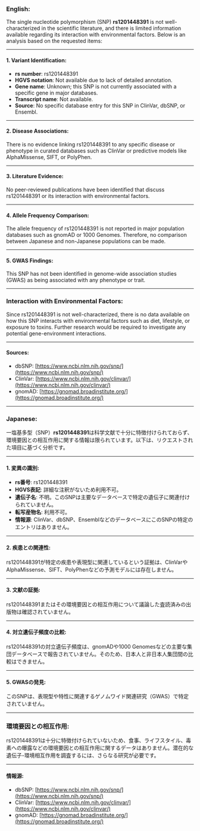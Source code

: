 ### English:
The single nucleotide polymorphism (SNP) **rs1201448391** is not well-characterized in the scientific literature, and there is limited information available regarding its interaction with environmental factors. Below is an analysis based on the requested items:

---

#### 1. Variant Identification:
- **rs number**: rs1201448391
- **HGVS notation**: Not available due to lack of detailed annotation.
- **Gene name**: Unknown; this SNP is not currently associated with a specific gene in major databases.
- **Transcript name**: Not available.
- **Source**: No specific database entry for this SNP in ClinVar, dbSNP, or Ensembl.

---

#### 2. Disease Associations:
There is no evidence linking rs1201448391 to any specific disease or phenotype in curated databases such as ClinVar or predictive models like AlphaMissense, SIFT, or PolyPhen.

---

#### 3. Literature Evidence:
No peer-reviewed publications have been identified that discuss rs1201448391 or its interaction with environmental factors.

---

#### 4. Allele Frequency Comparison:
The allele frequency of rs1201448391 is not reported in major population databases such as gnomAD or 1000 Genomes. Therefore, no comparison between Japanese and non-Japanese populations can be made.

---

#### 5. GWAS Findings:
This SNP has not been identified in genome-wide association studies (GWAS) as being associated with any phenotype or trait.

---

### Interaction with Environmental Factors:
Since rs1201448391 is not well-characterized, there is no data available on how this SNP interacts with environmental factors such as diet, lifestyle, or exposure to toxins. Further research would be required to investigate any potential gene-environment interactions.

---

#### Sources:
- dbSNP: [https://www.ncbi.nlm.nih.gov/snp/](https://www.ncbi.nlm.nih.gov/snp/)
- ClinVar: [https://www.ncbi.nlm.nih.gov/clinvar/](https://www.ncbi.nlm.nih.gov/clinvar/)
- gnomAD: [https://gnomad.broadinstitute.org/](https://gnomad.broadinstitute.org/)

---

### Japanese:
一塩基多型（SNP）**rs1201448391**は科学文献で十分に特徴付けられておらず、環境要因との相互作用に関する情報は限られています。以下は、リクエストされた項目に基づく分析です。

---

#### 1. 変異の識別:
- **rs番号**: rs1201448391
- **HGVS表記**: 詳細な注釈がないため利用不可。
- **遺伝子名**: 不明。このSNPは主要なデータベースで特定の遺伝子に関連付けられていません。
- **転写産物名**: 利用不可。
- **情報源**: ClinVar、dbSNP、EnsemblなどのデータベースにこのSNPの特定のエントリはありません。

---

#### 2. 疾患との関連性:
rs1201448391が特定の疾患や表現型に関連しているという証拠は、ClinVarやAlphaMissense、SIFT、PolyPhenなどの予測モデルには存在しません。

---

#### 3. 文献の証拠:
rs1201448391またはその環境要因との相互作用について議論した査読済みの出版物は確認されていません。

---

#### 4. 対立遺伝子頻度の比較:
rs1201448391の対立遺伝子頻度は、gnomADや1000 Genomesなどの主要な集団データベースで報告されていません。そのため、日本人と非日本人集団間の比較はできません。

---

#### 5. GWASの発見:
このSNPは、表現型や特性に関連するゲノムワイド関連研究（GWAS）で特定されていません。

---

### 環境要因との相互作用:
rs1201448391は十分に特徴付けられていないため、食事、ライフスタイル、毒素への曝露などの環境要因との相互作用に関するデータはありません。潜在的な遺伝子-環境相互作用を調査するには、さらなる研究が必要です。

---

#### 情報源:
- dbSNP: [https://www.ncbi.nlm.nih.gov/snp/](https://www.ncbi.nlm.nih.gov/snp/)
- ClinVar: [https://www.ncbi.nlm.nih.gov/clinvar/](https://www.ncbi.nlm.nih.gov/clinvar/)
- gnomAD: [https://gnomad.broadinstitute.org/](https://gnomad.broadinstitute.org/)